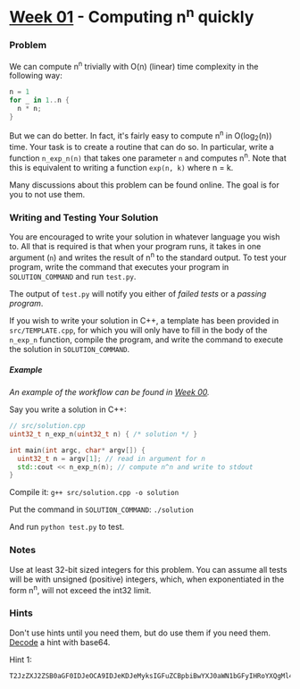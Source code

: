 # [Week 01](./01) - Computing n<sup>n</sup> quickly

### Problem

We can compute n<sup>n</sup> trivially with O(n) (linear) time complexity in the
following way:

```rust
n = 1
for _ in 1..n {
  n * n;
}
```

But we can do better. In fact, it's fairly easy to compute n<sup>n</sup> in
O(log<sub>2</sub>(n)) time. Your task is to create a routine that can do so.
In particular, write a function `n_exp_n(n)` that takes one parameter `n` and
computes n<sup>n</sup>. Note that this is equivalent to writing a function
`exp(n, k)` where n = k.

Many discussions about this problem can be found online. The goal is for you to
not use them.

### Writing and Testing Your Solution

You are encouraged to write your solution in whatever language you wish to. All
that is required is that when your program runs, it takes in one argument (`n`)
and writes the result of n<sup>n</sup> to the standard output. To test your
program, write the command that executes your program in `SOLUTION_COMMAND` and
run `test.py`.

The output of `test.py` will notify you either of _failed tests_ or a _passing
program_.

If you wish to write your solution in C++, a template has been provided in
`src/TEMPLATE.cpp`, for which you will only have to fill in the body of
the `n_exp_n` function, compile the program, and write the command to execute
the solution in `SOLUTION_COMMAND`.

##### Example

_An example of the workflow can be found in [Week 00](../00-EXAMPLE)._

Say you write a solution in C++:

```cpp
// src/solution.cpp
uint32_t n_exp_n(uint32_t n) { /* solution */ }

int main(int argc, char* argv[]) {
  uint32_t n = argv[1]; // read in argument for n
  std::cout << n_exp_n(n); // compute n^n and write to stdout
}
```

Compile it: `g++ src/solution.cpp -o solution`

Put the command in `SOLUTION_COMMAND`: `./solution`

And run `python test.py` to test.

### Notes

Use at least 32-bit sized integers for this problem. You can assume all tests
will be with unsigned (positive) integers, which, when exponentiated in the form
n<sup>n</sup>, will not exceed the int32 limit.

### Hints

Don't use hints until you need them, but do use them if you need them.
[Decode](https://www.base64decode.org) a hint with base64.

Hint 1:

```
T2JzZXJ2ZSB0aGF0IDJeOCA9IDJeKDJeMyksIGFuZCBpbiBwYXJ0aWN1bGFyIHRoYXQgMl4zID0gOCBpbXBsaWVzIGxvZ18yKDgpID0gMy4=
```

